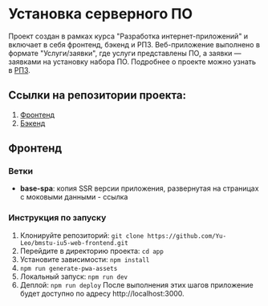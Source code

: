 # Установка серверного ПО
Проект создан в рамках курса "Разработка интернет-приложений" и включает в себя фронтенд, бэкенд и РПЗ. Веб-приложение выполнено в формате "Услуги/заявки", где услуги представлены ПО, а заявки — заявками на установку набора ПО. Подробнее о проекте можно узнать в [РПЗ](https://github.com/Yu-Leo/bmstu-iu5-web-frontend/tree/base-spa/RPZ).

## Ссылки на репозитории проекта:
1. [Фронтенд](https://github.com/Yu-Leo/bmstu-iu5-web-frontend)
2. [Бэкенд](https://github.com/Yu-Leo/bmstu-iu5-web-backend)

## Фронтенд

### Ветки
- **base-spa**: копия SSR версии приложения, развернутая на страницах с моковыми данными - ссылка

### Инструкция по запуску
1. Клонируйте репозиторий: `git clone https://github.com/Yu-Leo/bmstu-iu5-web-frontend.git`
2. Перейдите в директорию проекта: `cd app`
3. Установите зависимости: `npm install`
4. `npm run generate-pwa-assets`
5. Локальный запуск: `npm run dev`
6. Деплой: `npm run deploy`
После выполнения этих шагов приложение будет доступно по адресу http://localhost:3000.
